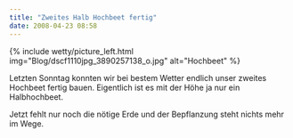 ```yaml
---
title: "Zweites Halb Hochbeet fertig"
date: 2008-04-23 08:58
---
```


{% include wetty/picture_left.html img="Blog/dscf1110jpg_3890257138_o.jpg" alt="Hochbeet" %}

Letzten Sonntag konnten wir bei bestem Wetter endlich unser zweites Hochbeet fertig bauen. Eigentlich ist es mit der Höhe ja nur ein Halbhochbeet.

Jetzt fehlt nur noch die nötige Erde und der Bepflanzung steht nichts mehr im Wege.